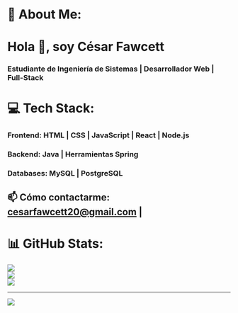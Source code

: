 # 💫 About Me:
# Hola 👋, soy César Fawcett  
### Estudiante de Ingeniería de Sistemas | Desarrollador Web | Full-Stack


# 💻 Tech Stack:
### Frontend: HTML | CSS | JavaScript | React | Node.js
### Backend: Java  | Herramientas Spring 
### Databases: MySQL | PostgreSQL 
## 📫 Cómo contactarme: cesarfawcett20@gmail.com |

# 📊 GitHub Stats:
![](https://github-readme-stats.vercel.app/api?username=CesarFawcett&theme=highcontrast&hide_border=false&include_all_commits=false&count_private=false)<br/>
![](https://github-readme-streak-stats.herokuapp.com/?user=CesarFawcett&theme=highcontrast&hide_border=false)<br/>
![](https://github-readme-stats.vercel.app/api/top-langs/?username=CesarFawcett&theme=highcontrast&hide_border=false&include_all_commits=false&count_private=false&layout=compact)

---
[![](https://visitcount.itsvg.in/api?id=CesarFawcett&icon=0&color=0)](https://visitcount.itsvg.in)

<!-- Proudly created with GPRM ( https://gprm.itsvg.in ) -->
